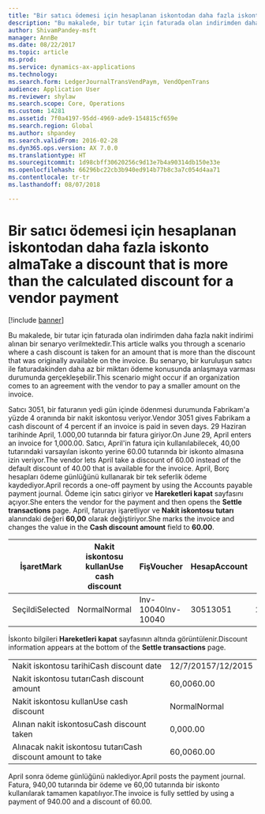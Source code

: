 ```yaml
---
title: "Bir satıcı ödemesi için hesaplanan iskontodan daha fazla iskonto alma"
description: "Bu makalede, bir tutar için faturada olan indirimden daha fazla nakit indirimi alınan bir senaryo verilmektedir. Bu senaryo, bir kuruluşun satıcı ile faturadakinden daha az bir miktarı ödeme konusunda anlaşmaya varması durumunda gerçekleşebilir."
author: ShivamPandey-msft
manager: AnnBe
ms.date: 08/22/2017
ms.topic: article
ms.prod: 
ms.service: dynamics-ax-applications
ms.technology: 
ms.search.form: LedgerJournalTransVendPaym, VendOpenTrans
audience: Application User
ms.reviewer: shylaw
ms.search.scope: Core, Operations
ms.custom: 14281
ms.assetid: 7f0a4197-95dd-4969-ade9-154815cf659e
ms.search.region: Global
ms.author: shpandey
ms.search.validFrom: 2016-02-28
ms.dyn365.ops.version: AX 7.0.0
ms.translationtype: HT
ms.sourcegitcommit: 1d98cbff30620256c9d13e7b4a90314db150e33e
ms.openlocfilehash: 66296bc22cb3b940ed914b77b8c3a7c054d4aa71
ms.contentlocale: tr-tr
ms.lasthandoff: 08/07/2018

---
```


# <a name="take-a-discount-that-is-more-than-the-calculated-discount-for-a-vendor-payment"></a><span data-ttu-id="610d9-104">Bir satıcı ödemesi için hesaplanan iskontodan daha fazla iskonto alma</span><span class="sxs-lookup"><span data-stu-id="610d9-104">Take a discount that is more than the calculated discount for a vendor payment</span></span>

[!include [banner](../includes/banner.md)]

<span data-ttu-id="610d9-105">Bu makalede, bir tutar için faturada olan indirimden daha fazla nakit indirimi alınan bir senaryo verilmektedir.</span><span class="sxs-lookup"><span data-stu-id="610d9-105">This article walks you through a scenario where a cash discount is taken for an amount that is more than the discount that was originally available on the invoice.</span></span> <span data-ttu-id="610d9-106">Bu senaryo, bir kuruluşun satıcı ile faturadakinden daha az bir miktarı ödeme konusunda anlaşmaya varması durumunda gerçekleşebilir.</span><span class="sxs-lookup"><span data-stu-id="610d9-106">This scenario might occur if an organization comes to an agreement with the vendor to pay a smaller amount on the invoice.</span></span> 

<span data-ttu-id="610d9-107">Satıcı 3051, bir faturanın yedi gün içinde ödenmesi durumunda Fabrikam'a yüzde 4 oranında bir nakit iskontosu veriyor.</span><span class="sxs-lookup"><span data-stu-id="610d9-107">Vendor 3051 gives Fabrikam a cash discount of 4 percent if an invoice is paid in seven days.</span></span> <span data-ttu-id="610d9-108">29 Haziran tarihinde April, 1.000,00 tutarında bir fatura giriyor.</span><span class="sxs-lookup"><span data-stu-id="610d9-108">On June 29, April enters an invoice for 1,000.00.</span></span> <span data-ttu-id="610d9-109">Satıcı, April'in fatura için kullanılabilecek, 40,00 tutarındaki varsayılan iskonto yerine 60.00 tutarında bir iskonto almasına izin veriyor.</span><span class="sxs-lookup"><span data-stu-id="610d9-109">The vendor lets April take a discount of 60.00 instead of the default discount of 40.00 that is available for the invoice.</span></span> <span data-ttu-id="610d9-110">April, Borç hesapları ödeme günlüğünü kullanarak bir tek seferlik ödeme kaydediyor.</span><span class="sxs-lookup"><span data-stu-id="610d9-110">April records a one-off payment by using the Accounts payable payment journal.</span></span> <span data-ttu-id="610d9-111">Ödeme için satıcı giriyor ve **Hareketleri kapat** sayfasını açıyor.</span><span class="sxs-lookup"><span data-stu-id="610d9-111">She enters the vendor for the payment and then opens the **Settle transactions** page.</span></span> <span data-ttu-id="610d9-112">April, faturayı işaretliyor ve **Nakit iskontosu tutarı** alanındaki değeri **60,00** olarak değiştiriyor.</span><span class="sxs-lookup"><span data-stu-id="610d9-112">She marks the invoice and changes the value in the **Cash discount amount** field to **60.00**.</span></span>

| <span data-ttu-id="610d9-113">İşaret</span><span class="sxs-lookup"><span data-stu-id="610d9-113">Mark</span></span>     | <span data-ttu-id="610d9-114">Nakit iskontosu kullan</span><span class="sxs-lookup"><span data-stu-id="610d9-114">Use cash discount</span></span> | <span data-ttu-id="610d9-115">Fiş</span><span class="sxs-lookup"><span data-stu-id="610d9-115">Voucher</span></span>   | <span data-ttu-id="610d9-116">Hesap</span><span class="sxs-lookup"><span data-stu-id="610d9-116">Account</span></span> | <span data-ttu-id="610d9-117">Tarih</span><span class="sxs-lookup"><span data-stu-id="610d9-117">Date</span></span>      | <span data-ttu-id="610d9-118">Vade tarihi</span><span class="sxs-lookup"><span data-stu-id="610d9-118">Due date</span></span>  | <span data-ttu-id="610d9-119">Fatura</span><span class="sxs-lookup"><span data-stu-id="610d9-119">Invoice</span></span> | <span data-ttu-id="610d9-120">Hareket para birimi cinsinden tutar</span><span class="sxs-lookup"><span data-stu-id="610d9-120">Amount in transaction currency</span></span> | <span data-ttu-id="610d9-121">Para Birimi</span><span class="sxs-lookup"><span data-stu-id="610d9-121">Currency</span></span> | <span data-ttu-id="610d9-122">Kapatılacak tutar</span><span class="sxs-lookup"><span data-stu-id="610d9-122">Amount to settle</span></span> |
|----------|-------------------|-----------|---------|-----------|-----------|---------|--------------------------------|----------|------------------|
| <span data-ttu-id="610d9-123">Seçildi</span><span class="sxs-lookup"><span data-stu-id="610d9-123">Selected</span></span> | <span data-ttu-id="610d9-124">Normal</span><span class="sxs-lookup"><span data-stu-id="610d9-124">Normal</span></span>            | <span data-ttu-id="610d9-125">Inv-10040</span><span class="sxs-lookup"><span data-stu-id="610d9-125">Inv-10040</span></span> | <span data-ttu-id="610d9-126">3051</span><span class="sxs-lookup"><span data-stu-id="610d9-126">3051</span></span>    | <span data-ttu-id="610d9-127">29/6/2015</span><span class="sxs-lookup"><span data-stu-id="610d9-127">6/29/2015</span></span> | <span data-ttu-id="610d9-128">29/7/2015</span><span class="sxs-lookup"><span data-stu-id="610d9-128">7/29/2015</span></span> | <span data-ttu-id="610d9-129">10040</span><span class="sxs-lookup"><span data-stu-id="610d9-129">10040</span></span>   | <span data-ttu-id="610d9-130">1.000,00</span><span class="sxs-lookup"><span data-stu-id="610d9-130">1,000.00</span></span>                       | <span data-ttu-id="610d9-131">ABD Doları</span><span class="sxs-lookup"><span data-stu-id="610d9-131">USD</span></span>      | <span data-ttu-id="610d9-132">940,00</span><span class="sxs-lookup"><span data-stu-id="610d9-132">940.00</span></span>           |

<span data-ttu-id="610d9-133">İskonto bilgileri **Hareketleri kapat** sayfasının altında görüntülenir.</span><span class="sxs-lookup"><span data-stu-id="610d9-133">Discount information appears at the bottom of the **Settle transactions** page.</span></span>

|                              |           |
|------------------------------|-----------|
| <span data-ttu-id="610d9-134">Nakit iskontosu tarihi</span><span class="sxs-lookup"><span data-stu-id="610d9-134">Cash discount date</span></span>           | <span data-ttu-id="610d9-135">12/7/2015</span><span class="sxs-lookup"><span data-stu-id="610d9-135">7/12/2015</span></span> |
| <span data-ttu-id="610d9-136">Nakit iskontosu tutarı</span><span class="sxs-lookup"><span data-stu-id="610d9-136">Cash discount amount</span></span>         | <span data-ttu-id="610d9-137">60,00</span><span class="sxs-lookup"><span data-stu-id="610d9-137">60.00</span></span>     |
| <span data-ttu-id="610d9-138">Nakit iskontosu kullan</span><span class="sxs-lookup"><span data-stu-id="610d9-138">Use cash discount</span></span>            | <span data-ttu-id="610d9-139">Normal</span><span class="sxs-lookup"><span data-stu-id="610d9-139">Normal</span></span>    |
| <span data-ttu-id="610d9-140">Alınan nakit iskontosu</span><span class="sxs-lookup"><span data-stu-id="610d9-140">Cash discount taken</span></span>          | <span data-ttu-id="610d9-141">0,00</span><span class="sxs-lookup"><span data-stu-id="610d9-141">0.00</span></span>      |
| <span data-ttu-id="610d9-142">Alınacak nakit iskontosu tutarı</span><span class="sxs-lookup"><span data-stu-id="610d9-142">Cash discount amount to take</span></span> | <span data-ttu-id="610d9-143">60,00</span><span class="sxs-lookup"><span data-stu-id="610d9-143">60.00</span></span>     |

<span data-ttu-id="610d9-144">April sonra ödeme günlüğünü naklediyor.</span><span class="sxs-lookup"><span data-stu-id="610d9-144">April posts the payment journal.</span></span> <span data-ttu-id="610d9-145">Fatura, 940,00 tutarında bir ödeme ve 60,00 tutarında bir iskonto kullanılarak tamamen kapatılıyor.</span><span class="sxs-lookup"><span data-stu-id="610d9-145">The invoice is fully settled by using a payment of 940.00 and a discount of 60.00.</span></span>




